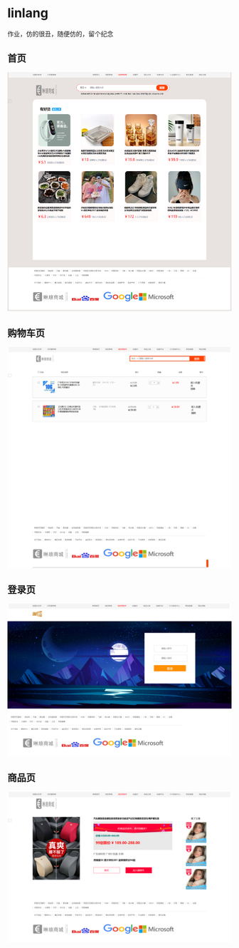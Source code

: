 # linlang
作业，仿的很丑，随便仿的，留个纪念
## 首页
![](https://raw.githubusercontent.com/paopao233/linlang/master/%E6%95%88%E6%9E%9C%E5%9B%BE/%E9%A6%96%E9%A1%B5.png)
## 购物车页
![](https://raw.githubusercontent.com/paopao233/linlang/master/%E6%95%88%E6%9E%9C%E5%9B%BE/%E8%B4%AD%E7%89%A9%E8%BD%A6%E9%A1%B5.png)
## 登录页
![](https://raw.githubusercontent.com/paopao233/linlang/master/%E6%95%88%E6%9E%9C%E5%9B%BE/%E7%99%BB%E5%BD%95%E9%A1%B5.png)
## 商品页
![](https://raw.githubusercontent.com/paopao233/linlang/master/%E6%95%88%E6%9E%9C%E5%9B%BE/%E5%95%86%E5%93%81%E9%A1%B5.png)
